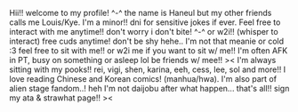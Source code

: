 Hii!! welcome to my profile! ^-^
the name is Haneul but my other friends calls me Louis/Kye. I'm a minor!! dni for sensitive jokes if ever.
Feel free to interact with me anytime!! don't worry i don't bite! ^-^ or w2i!! (whisper to interact)
free cuds anytime! don't be shy hehe.. I'm not that meanie or cold :3 feel free to sit with me!! or w2i me if you want to sit w/ me!!
I'm often AFK in PT, busy on something or asleep lol
be friends w/ mee!! ><
I'm always sitting with my pooks!! rei, vigi, shen, karina, eeh, cess, lee, sol and more!!
I love reading Chinese and Korean comics! (manhua/hwa). I'm also part of alien stage fandom..! heh I'm not daijobu after what happen...
that's all!!
sign my ata & strawhat page!! ><
